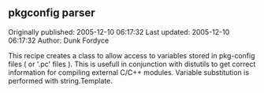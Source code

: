 ## pkgconfig parser 
Originally published: 2005-12-10 06:17:32 
Last updated: 2005-12-10 06:17:32 
Author: Dunk Fordyce 
 
This recipe creates a class to allow access to variables stored in pkg-config files ( or '.pc' files ). This is usefull in conjunction with distutils to get correct information for compiling external C/C++ modules. Variable substitution is performed with string.Template.